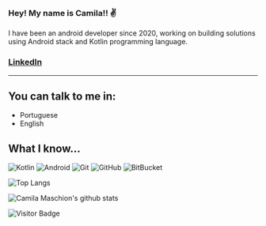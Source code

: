 ### Hey! My name is Camila!! :v:

I have been an android developer since 2020, working on building solutions using Android stack and Kotlin programming language.


### [LinkedIn](https://www.linkedin.com/in/camila-maschion/?locale=en_US)
___________________________________________________________________________________________________________________________________

## You can talk to me in:

* Portuguese 
* English

## What I know...

![Kotlin](https://img.shields.io/badge/-Kotlin-black?style=flat-square&logo=kotlin)
![Android](https://img.shields.io/badge/-Android-black?style=flat-square&logo=android)
![Git](https://img.shields.io/badge/-Git-black?style=flat-square&logo=git)
![GitHub](https://img.shields.io/badge/-GitHub-181717?style=flat-square&logo=github)
![BitBucket](https://img.shields.io/badge/-BitBucket-darkblue?style=flat-square&logo=bitbucket)


![Top Langs](https://github-readme-stats.vercel.app/api/top-langs/?username=camaschion&hide=TeX&layout=compact&theme=cobalt)


![Camila Maschion's github stats](https://github-readme-stats.vercel.app/api?username=camaschion&theme=cobalt&show_icons=true) 





![Visitor Badge](https://visitor-badge.laobi.icu/badge?page_id=camaschion.camaschion)

<!--
**CaMaschion/CaMaschion** is a ✨ _special_ ✨ repository because its `README.md` (this file) appears on your GitHub profile.

### You can find my CV here [.pdf](https://github.com/CaMaschion/CaMaschion/blob/master/cv-camilamaschion.pdf)

Here are some ideas to get you started:

- 🔭 I’m currently working on ...
- 🌱 I’m currently learning ...
- 👯 I’m looking to collaborate on ...
- 🤔 I’m looking for help with ...
- 💬 Ask me about ...
- 📫 How to reach me: ...
- 😄 Pronouns: ...
- ⚡ Fun fact: ...
-->

